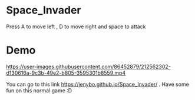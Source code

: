 # Space_Invader
Press A to move left , D to move right and space to attack

# Demo

https://user-images.githubusercontent.com/86452879/212562302-d130616a-9c3b-49e2-b805-3595301b8559.mp4


You can go to this link https://jenybo.github.io/Space_Invader/ . Have some fun on this normal game :D
